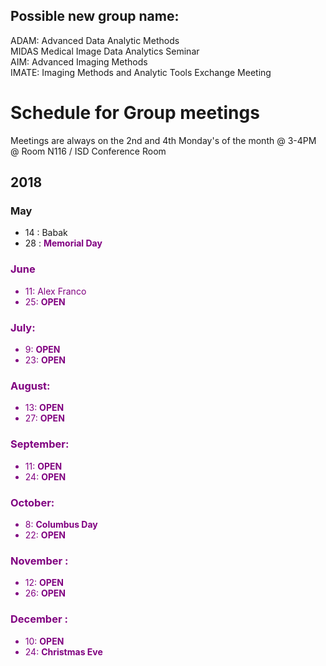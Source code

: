 ## Possible new group name:  
ADAM: Advanced Data Analytic Methods  
MIDAS Medical Image Data Analytics Seminar  
AIM: Advanced Imaging Methods  
IMATE: Imaging Methods and Analytic Tools Exchange Meeting  

# Schedule for Group meetings

Meetings are always on the 2nd and 4th Monday's of the month
@ 3-4PM @ Room N116 / ISD Conference Room 


## 2018
### May
- 14 : Babak 
- 28 : <span style="color:purple">**Memorial Day**<font color="purple">  

### June
- 11: Alex Franco
- 25: **OPEN**

### July: 
- 9: **OPEN**
- 23: **OPEN**

### August: 
- 13: **OPEN**
- 27: **OPEN**

### September:
- 11: **OPEN**
- 24: **OPEN**

### October:
- 8: **Columbus Day**
- 22: **OPEN**

### November :
- 12: **OPEN**
- 26: **OPEN**


### December :
- 10: **OPEN**
- 24: <span style="color:purple">**Christmas Eve**<font color="purple">

